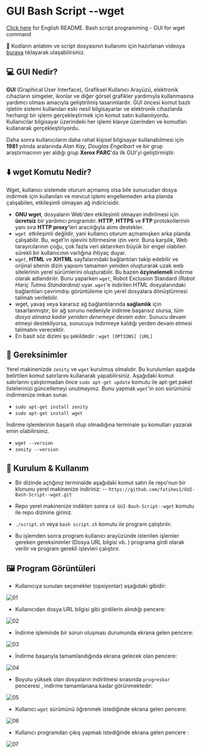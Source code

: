 ﻿# GUI Bash Script --wget
[Click here](EN_README.md) for English README.
Bash script programming - GUI for wget command

:movie_camera: Kodların anlatımı ve script dosyasının kullanımı için hazırlanan videoya [buraya](https://www.youtube.com/watch?v=g921UNfYXIo) tıklayarak ulaşabilirsiniz.

## :computer: GUI Nedir?
**GUI** (Graphical User Interface), Grafiksel Kullanıcı Arayüzü, elektronik cihazların simgeler, ikonlar ve diğer görsel grafikler yardımıyla kullanmasına yardımcı olması amacıyla geliştirilmiş tasarımlardır. GUI öncesi komut bazlı işletim sistemi kullanılan eski nesil bilgisayarlar ve elektronik cihazlarda herhangi bir işlemi gerçekleştirmek için komut satırı kullanılıyordu. Kullanıcılar bilgisayar üzerindeki her işlemi  klavye  üzerinden ve komutları kullanarak gerçekleştiriyordu.

Daha sonra kullanıcıların daha rahat kişisel bilgisayar kullanabilmesi için  **1981** yılında aralarında  _Alan Kay_,  _Douglas Engelbart_ ve bir grup araştırmacının yer aldığı grup  **Xerox PARC**'da  ilk GUI'yi geliştirmiştir.

## :arrow_down: wget Komutu Nedir?

Wget, kullanıcı sistemde oturum açmamış olsa bile sunucudan dosya indirmek için kullanılan ve mevcut işlemi engellemeden arka planda çalışabilen, etkileşimli olmayan ağ indiricisidir.

- **GNU wget**, dosyaların Web'den etkileşimli olmayan indirilmesi için **ücretsiz** bir yardımcı programdır. **HTTP**, **HTTPS** ve **FTP** protokollerinin yanı sıra **HTTP proxy**'leri aracılığıyla alımı destekler.
- `wget `etkileşimli değildir, yani kullanıcı oturum açmamışken arka planda çalışabilir. Bu, wget'in işlevini bitirmesine izin verir. Buna karşılık, Web tarayıcılarının çoğu, çok fazla veri aktarırken büyük bir engel olabilen sürekli bir kullanıcının varlığına ihtiyaç duyar.
- `wget`, **HTML** ve **XHTML** sayfalarındaki bağlantıları takip edebilir ve orijinal sitenin dizin yapısını tamamen yeniden oluşturarak uzak web sitelerinin yerel sürümlerini oluşturabilir. Bu bazen **özyinelemeli** indirme olarak adlandırılır. Bunu yaparken `wget`,  Robot Exclusion Standard *(Robot Hariç Tutma Standardına)* uyar. `wget`'e indirilen HTML dosyalarındaki bağlantıları çevrimdışı görüntüleme için yerel dosyalara dönüştürmesi talimatı verilebilir.
- wget, yavaş veya kararsız ağ bağlantılarında **sağlamlık** için tasarlanmıştır; bir ağ sorunu nedeniyle indirme başarısız olursa, *tüm dosya alınana kadar yeniden denemeye devam eder*. Sunucu devam etmeyi destekliyorsa, sunucuya indirmeye kaldığı yerden devam etmesi talimatını verecektir.
- En basit söz dizimi şu şekildedir : `wget [OPTIONS] [URL]`

## :floppy_disk: Gereksinimler
Yerel makinenizde `zenity` ve `wget` kurulmuş olmalıdır. Bu kurulumları aşağıda belirtilen komut satırlarını kullanarak yapabilirsiniz. Aşağıdaki komut satırlarını çalıştırmadan önce `sudo apt-get update` komutu ile apt-get paket listelerinizi güncellemeyi unutmayınız. Bunu yapmak  `wget`'in son sürümünü indirmenize imkan sunar.

- `sudo apt-get install zenity`
- `sudo apt-get install wget`

İndirme işlemlerinin başarılı olup olmadığına terminale şu komutları yazarak emin olabilirsiniz.

- `wget --version`
- `zenity --version`

## :mag_right: Kurulum & Kullanım

- Bir dizinde açtığınız terminalde aşağıdaki komut satırı ile repo'nun bir klonunu yerel makinenize indiriniz: 
-- `https://github.com/fatihes1/GUI-Bash-Script--wget.git`

- Repo yerel makinenize indikten sonra `cd GUI-Bash-Script--wget` komutu ile repo dizinine giriniz.
- `./script.sh` veya `bash script.sh` komutu ile program çalıştırılır.
- Bu işlemden sonra program kullanıcı arayüzünde istenilen işlemler gereken gereksinimler (Dosya URL bilgisi vb. ) programa girdi olarak verilir ve program gerekli işlevleri çalıştırır.

## :framed_picture: Program Görüntüleri 
- Kullanıcıya sunulan seçenekler (opsiyonlar) aşağıdaki gibidir:

![01](https://user-images.githubusercontent.com/54971670/149222447-77844b5b-14b4-4580-aa13-de741ca3f0d0.PNG)
 
- Kullanıcıdan dosya URL bilgisi gibi girdilerin alındığı pencere:

![02](https://user-images.githubusercontent.com/54971670/149222454-33a7a839-ce95-4f28-bc60-e4fd886967e8.PNG)

- İndirme işleminde bir sorun oluşması durumunda ekrana gelen pencere:

![03](https://user-images.githubusercontent.com/54971670/149222455-373778b5-664c-4278-97e2-dd1df306bef5.PNG)

- İndirme başarıyla tamamlandığında ekrana gelecek olan pencere:

![04](https://user-images.githubusercontent.com/54971670/149222456-e7b8c56b-7d37-4591-b359-a01c26bb3347.PNG)

- Boyutu yüksek olan dosyaların indirilmesi sırasında `progresbar` penceresi , indirme tamamlanana kadar görünmektedir:

![05](https://user-images.githubusercontent.com/54971670/149222458-4216c467-4eeb-4dbb-9867-1af4fca8952c.PNG)

- Kullanıcı `wget` sürümünü öğrenmek istediğinde ekrana gelen pencere:

![06](https://user-images.githubusercontent.com/54971670/149222459-e5f8c75c-464d-486d-9e36-137424a42c03.PNG)

- Kullanıcı programdan çıkış yapmak istediğinde ekrana gelen pencere :

![07](https://user-images.githubusercontent.com/54971670/149222461-cce8df13-92ba-4d9c-806b-ba56ecb8a77e.PNG)
